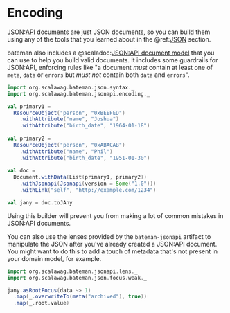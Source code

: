 # Encoding

[JSON:API](https://jsonapi.org/) documents are just JSON documents, so you 
can build them using any of the tools that you learned about in the 
@ref:[JSON](../json/index.md) section. 

bateman also includes a
@scaladoc:[JSON:API document model](org.scalawag.bateman.jsonapi.encoding.Document)
that you can use to help you build valid documents. It includes some 
guardrails for JSON:API, enforcing rules like "a document _must_ contain at 
least one of `meta`, `data` or `errors` but _must not_ contain both `data` 
and `errors`".

```scala mdoc:bateman:jany
import org.scalawag.bateman.json.syntax._
import org.scalawag.bateman.jsonapi.encoding._

val primary1 =
  ResourceObject("person", "0xBEEFED")
    .withAttribute("name", "Joshua")
    .withAttribute("birth_date", "1964-01-18")
    
val primary2 =
  ResourceObject("person", "0xABACAB")
    .withAttribute("name", "Phil")
    .withAttribute("birth_date", "1951-01-30")
    
val doc =
  Document.withData(List(primary1, primary2))
    .withJsonapi(Jsonapi(version = Some("1.0")))
    .withLink("self", "http://example.com/1234")

val jany = doc.toJAny
```

Using this builder will prevent you from making a lot of common mistakes in 
JSON:API documents.

You can also use the lenses provided by the `bateman-jsonapi` artifact to 
manipulate the JSON after you've already created a JSON:API document. You 
might want to do this to add a touch of metadata that's not present in your 
domain model, for example.

```scala mdoc:bateman:right:jany
import org.scalawag.bateman.jsonapi.lens._
import org.scalawag.bateman.json.focus.weak._

jany.asRootFocus(data ~> 1)
  .map(_.overwriteTo(meta("archived"), true))
  .map(_.root.value)
```
